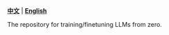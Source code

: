 [**中文**](./README_CN.md) | [**English**](./README.md)

The repository for training/finetuning LLMs from zero.
